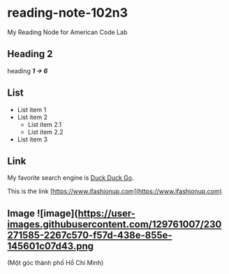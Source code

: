 # reading-note-102n3
My Reading Node for American Code Lab

## Heading 2

heading ***1 -> 6***

## List 

- List item 1
- List item 2
  - List item 2.1
  - List item 2.2
- List item 3

## Link

My favorite search engine is [Duck Duck Go](https://duckduckgo.com).

This is the link [https://www.ifashionup.com](https://www.ifashionup.com)

## Image ![image](https://user-images.githubusercontent.com/129761007/230271585-2267c570-f57d-438e-855e-145601c07d43.png 
 (Một góc thành phố Hồ Chí Minh)

